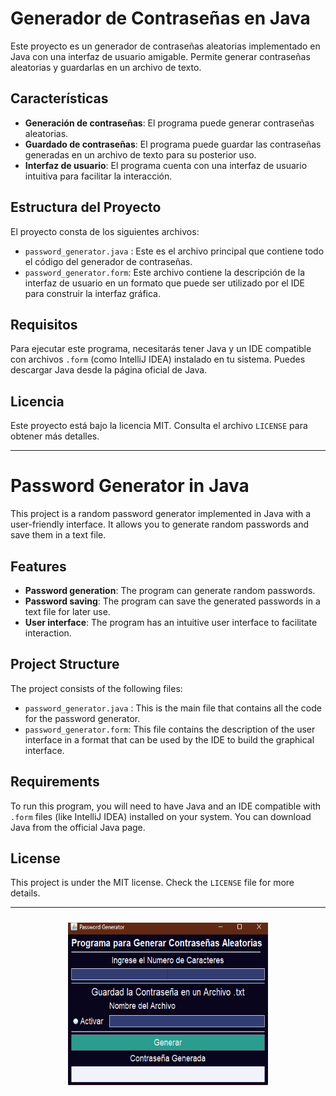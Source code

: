 # Generador de Contraseñas en Java

Este proyecto es un generador de contraseñas aleatorias implementado en Java con una interfaz de usuario amigable. Permite generar contraseñas aleatorias y guardarlas en un archivo de texto.

## Características

- **Generación de contraseñas**: El programa puede generar contraseñas aleatorias.
- **Guardado de contraseñas**: El programa puede guardar las contraseñas generadas en un archivo de texto para su posterior uso.
- **Interfaz de usuario**: El programa cuenta con una interfaz de usuario intuitiva para facilitar la interacción.

## Estructura del Proyecto

El proyecto consta de los siguientes archivos:

- `password_generator.java` : Este es el archivo principal que contiene todo el código del generador de contraseñas.
- `password_generator.form`: Este archivo contiene la descripción de la interfaz de usuario en un formato que puede ser utilizado por el IDE para construir la interfaz gráfica.

## Requisitos

Para ejecutar este programa, necesitarás tener Java y un IDE compatible con archivos `.form` (como IntelliJ IDEA) instalado en tu sistema. Puedes descargar Java desde la página oficial de Java.

## Licencia

Este proyecto está bajo la licencia MIT. Consulta el archivo `LICENSE` para obtener más detalles.

---------------------------------------

# Password Generator in Java

This project is a random password generator implemented in Java with a user-friendly interface. It allows you to generate random passwords and save them in a text file.

## Features

- **Password generation**: The program can generate random passwords.
- **Password saving**: The program can save the generated passwords in a text file for later use.
- **User interface**: The program has an intuitive user interface to facilitate interaction.

## Project Structure

The project consists of the following files:

- `password_generator.java` : This is the main file that contains all the code for the password generator.
- `password_generator.form`: This file contains the description of the user interface in a format that can be used by the IDE to build the graphical interface.

## Requirements

To run this program, you will need to have Java and an IDE compatible with `.form` files (like IntelliJ IDEA) installed on your system. You can download Java from the official Java page.

## License

This project is under the MIT license. Check the `LICENSE` file for more details.

-----------------------------------------

<p align="center" >
<img width="320px" height="260px" style="margin: 10px" src="./password_generator.png"> 
</p>
